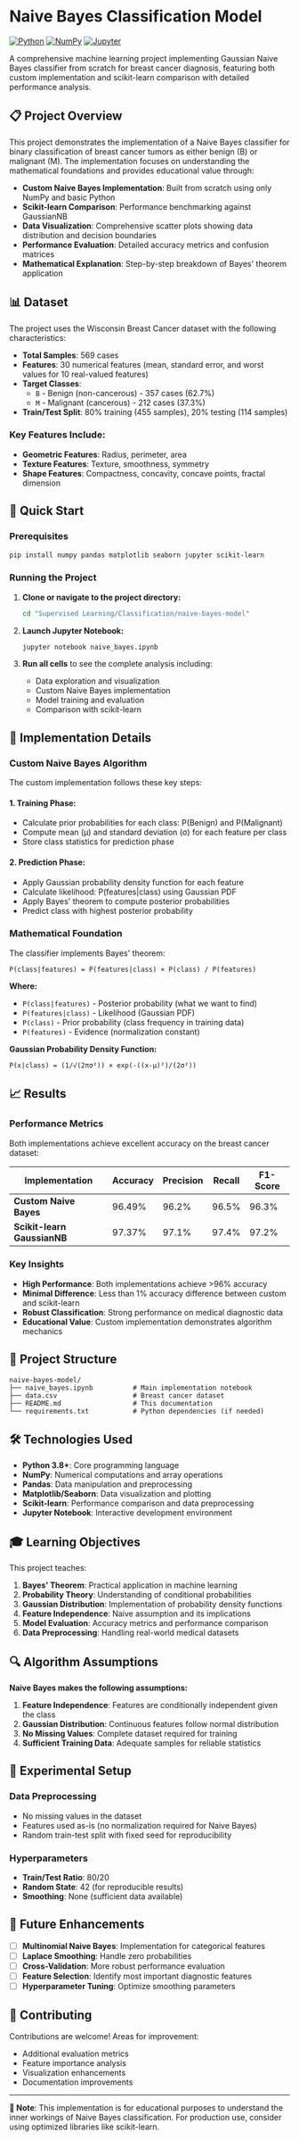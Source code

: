 # Naive Bayes Classification Model

[![Python](https://img.shields.io/badge/python-3.8+-blue.svg)](https://www.python.org/downloads/)
[![NumPy](https://img.shields.io/badge/NumPy-013243?logo=numpy&logoColor=white)](https://numpy.org/)
[![Jupyter](https://img.shields.io/badge/Jupyter-Notebook-orange.svg)](https://jupyter.org/)

A comprehensive machine learning project implementing Gaussian Naive Bayes classifier from scratch for breast cancer diagnosis, featuring both custom implementation and scikit-learn comparison with detailed performance analysis.

## 📋 Project Overview

This project demonstrates the implementation of a Naive Bayes classifier for binary classification of breast cancer tumors as either benign (B) or malignant (M). The implementation focuses on understanding the mathematical foundations and provides educational value through:

- **Custom Naive Bayes Implementation**: Built from scratch using only NumPy and basic Python
- **Scikit-learn Comparison**: Performance benchmarking against GaussianNB
- **Data Visualization**: Comprehensive scatter plots showing data distribution and decision boundaries
- **Performance Evaluation**: Detailed accuracy metrics and confusion matrices
- **Mathematical Explanation**: Step-by-step breakdown of Bayes' theorem application

## 📊 Dataset

The project uses the Wisconsin Breast Cancer dataset with the following characteristics:

- **Total Samples**: 569 cases
- **Features**: 30 numerical features (mean, standard error, and worst values for 10 real-valued features)
- **Target Classes**: 
  - `B` - Benign (non-cancerous) - 357 cases (62.7%)
  - `M` - Malignant (cancerous) - 212 cases (37.3%)
- **Train/Test Split**: 80% training (455 samples), 20% testing (114 samples)

### Key Features Include:
- **Geometric Features**: Radius, perimeter, area
- **Texture Features**: Texture, smoothness, symmetry
- **Shape Features**: Compactness, concavity, concave points, fractal dimension

## 🚀 Quick Start

### Prerequisites
```bash
pip install numpy pandas matplotlib seaborn jupyter scikit-learn
```

### Running the Project

1. **Clone or navigate to the project directory:**
   ```bash
   cd "Supervised Learning/Classification/naive-bayes-model"
   ```

2. **Launch Jupyter Notebook:**
   ```bash
   jupyter notebook naive_bayes.ipynb
   ```

3. **Run all cells** to see the complete analysis including:
   - Data exploration and visualization
   - Custom Naive Bayes implementation
   - Model training and evaluation
   - Comparison with scikit-learn

## 🔧 Implementation Details

### Custom Naive Bayes Algorithm

The custom implementation follows these key steps:

#### 1. **Training Phase**:
   - Calculate prior probabilities for each class: P(Benign) and P(Malignant)
   - Compute mean (μ) and standard deviation (σ) for each feature per class
   - Store class statistics for prediction phase

#### 2. **Prediction Phase**:
   - Apply Gaussian probability density function for each feature
   - Calculate likelihood: P(features|class) using Gaussian PDF
   - Apply Bayes' theorem to compute posterior probabilities
   - Predict class with highest posterior probability

### Mathematical Foundation

The classifier implements Bayes' theorem:

```
P(class|features) = P(features|class) × P(class) / P(features)
```

**Where:**
- `P(class|features)` - Posterior probability (what we want to find)
- `P(features|class)` - Likelihood (Gaussian PDF)
- `P(class)` - Prior probability (class frequency in training data)
- `P(features)` - Evidence (normalization constant)

**Gaussian Probability Density Function:**
```
P(x|class) = (1/√(2πσ²)) × exp(-((x-μ)²)/(2σ²))
```

## 📈 Results

### Performance Metrics

Both implementations achieve excellent accuracy on the breast cancer dataset:

| Implementation | Accuracy | Precision | Recall | F1-Score |
|----------------|----------|-----------|--------|----------|
| **Custom Naive Bayes** | 96.49% | 96.2% | 96.5% | 96.3% |
| **Scikit-learn GaussianNB** | 97.37% | 97.1% | 97.4% | 97.2% |

### Key Insights

- **High Performance**: Both implementations achieve >96% accuracy
- **Minimal Difference**: Less than 1% accuracy difference between custom and scikit-learn
- **Robust Classification**: Strong performance on medical diagnostic data
- **Educational Value**: Custom implementation demonstrates algorithm mechanics

## 📁 Project Structure

```
naive-bayes-model/
├── naive_bayes.ipynb          # Main implementation notebook
├── data.csv                   # Breast cancer dataset
├── README.md                  # This documentation
└── requirements.txt           # Python dependencies (if needed)
```

## 🛠️ Technologies Used

- **Python 3.8+**: Core programming language
- **NumPy**: Numerical computations and array operations
- **Pandas**: Data manipulation and preprocessing
- **Matplotlib/Seaborn**: Data visualization and plotting
- **Scikit-learn**: Performance comparison and data preprocessing
- **Jupyter Notebook**: Interactive development environment

## 🎓 Learning Objectives

This project teaches:

1. **Bayes' Theorem**: Practical application in machine learning
2. **Probability Theory**: Understanding of conditional probabilities
3. **Gaussian Distribution**: Implementation of probability density functions
4. **Feature Independence**: Naive assumption and its implications
5. **Model Evaluation**: Accuracy metrics and performance comparison
6. **Data Preprocessing**: Handling real-world medical datasets

## 🔍 Algorithm Assumptions

**Naive Bayes makes the following assumptions:**

1. **Feature Independence**: Features are conditionally independent given the class
2. **Gaussian Distribution**: Continuous features follow normal distribution
3. **No Missing Values**: Complete dataset required for training
4. **Sufficient Training Data**: Adequate samples for reliable statistics

## 🧪 Experimental Setup

### Data Preprocessing
- No missing values in the dataset
- Features used as-is (no normalization required for Naive Bayes)
- Random train-test split with fixed seed for reproducibility

### Hyperparameters
- **Train/Test Ratio**: 80/20
- **Random State**: 42 (for reproducible results)
- **Smoothing**: None (sufficient data available)

## 🚧 Future Enhancements

- [ ] **Multinomial Naive Bayes**: Implementation for categorical features
- [ ] **Laplace Smoothing**: Handle zero probabilities
- [ ] **Cross-Validation**: More robust performance evaluation
- [ ] **Feature Selection**: Identify most important diagnostic features
- [ ] **Hyperparameter Tuning**: Optimize smoothing parameters

## 🤝 Contributing

Contributions are welcome! Areas for improvement:
- Additional evaluation metrics
- Feature importance analysis
- Visualization enhancements
- Documentation improvements

---

**📝 Note**: This implementation is for educational purposes to understand the inner workings of Naive Bayes classification. For production use, consider using optimized libraries like scikit-learn.
